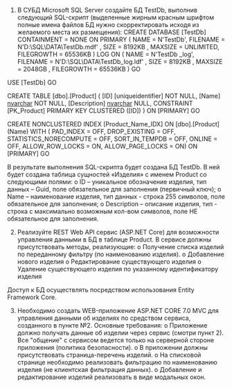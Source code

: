 
1.	В СУБД Microsoft SQL Server создайте БД TestDb, выполнив следующий SQL-скрипт (выделенные жирным красным шрифтом полные имена файлов БД нужно скорректировать исходя из желаемого места их размещения):
CREATE DATABASE [TestDb]
 CONTAINMENT = NONE
 ON  PRIMARY 
 ( NAME = N'TestDb', 
   FILENAME = N'D:\SQL\DATA\TestDb.mdf' , 
   SIZE = 8192KB , 
   MAXSIZE = UNLIMITED, 
   FILEGROWTH = 65536KB )
 LOG ON 
 ( NAME = N'TestDb _log', 
   FILENAME = N'D:\SQL\DATA\TestDb_log.ldf' , 
   SIZE = 8192KB , 
   MAXSIZE = 2048GB , 
   FILEGROWTH = 65536KB )
GO

USE [TestDb]
GO

CREATE TABLE [dbo].[Product] (
  [ID] [uniqueidentifier] NOT NULL,
	[Name] [nvarchar](255) NOT NULL,
	[Description] [nvarchar](max) NULL,
  CONSTRAINT [PK_Product] PRIMARY KEY CLUSTERED ([ID])
)
ON [PRIMARY]
GO

CREATE NONCLUSTERED INDEX [Product_Name_IDX] ON [dbo].[Product]
  (Name)
WITH (
  PAD_INDEX = OFF,
  DROP_EXISTING = OFF,
  STATISTICS_NORECOMPUTE = OFF,
  SORT_IN_TEMPDB = OFF,
  ONLINE = OFF,
  ALLOW_ROW_LOCKS = ON,
  ALLOW_PAGE_LOCKS = ON)
ON [PRIMARY]
GO

В результате выполнения SQL-скрипта будет создана БД TestDb. В ней будет создана таблица сущностей «Изделия» с именем Product со следующими полями:
o	ID – уникальное обозначение изделия, тип данных – Guid, поле обязательное для заполнения (первичный ключ);
o	Name – наименование изделия, тип данных - строка 255 символов, поле обязательное для заполнения;
o	Description – описание изделия, тип - строка с максимально возможным кол-вом символов, поле НЕ обязательное для заполнения.

2.	Реализуйте REST Web API сервис (ASP.NET Core) для возможности управления данными в БД в таблице Product. В сервисе должны присутствовать методы, реализующие:
o	Получение списка изделий по переданному фильтру (по наименованию изделия). 
o	Добавление нового изделия
o	Редактирование существующего изделия
o	Удаление существующего изделия по указанному идентификатору изделия

Доступ к БД осуществлять посредством использования Entity Framework Core.

3.	Необходимо создать WEB-приложение ASP.NET CORE 7.0 MVC для управления данными об изделиях по средством сервиса, созданного в пункте №2.
Основные требования:
o	Приложение должно получать данные об изделии через сервис (смотри пункт 2). Все "общение" с сервисом ведется только на серверной стороне приложения (политика безопасности).
o	В приложении должны присутствовать страница-перечень изделий.
o	На списковой странице необходимо реализовать фильтрацию по наименованию изделия (не клиентская фильтрация данных).
o	Добавление и редактирование изделий реализовать в виде модальных окон.
